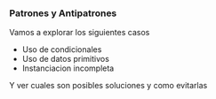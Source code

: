 ### Patrones y Antipatrones

Vamos a explorar los siguientes casos 

- Uso de condicionales
- Uso de datos primitivos
- Instanciacion incompleta

Y ver cuales son posibles soluciones y como evitarlas